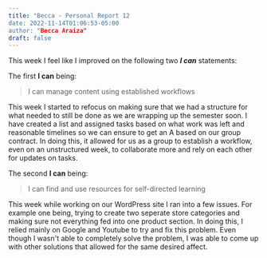 ```yaml
---
title: "Becca - Personal Report 12
date: 2022-11-14T01:06:53-05:00
author: "Becca Araiza"
draft: false
---
```

This week I feel like I improved on the following two ***I can*** statements:

The first **I can** being:

>I can manage content using established workflows

This week I started to refocus on making sure that we had a structure for what needed to still be done as we are wrapping up the semester soon. I have created a list and assigned tasks based on what work was left and reasonable timelines so we can ensure to get an A based on our group contract. In doing this, it allowed for us as a group to establish a workflow, even on an unstructured week, to collaborate more and rely on each other for updates on tasks.

The second **I can** being:

>I can find and use resources for self-directed learning

This week while working on our WordPress site I ran into a few issues. For example one being, trying to create two seperate store categories and making sure not everything fed into one product section. In doing this, I relied mainly on Google and Youtube to try and fix this problem. Even though I wasn't able to completely solve the problem, I was able to come up with other solutions that allowed for the same desired affect.
